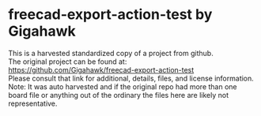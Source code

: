 
# freecad-export-action-test by Gigahawk  
This is a harvested standardized copy of a project from github.  
The original project can be found at:  
https://github.com/Gigahawk/freecad-export-action-test  
Please consult that link for additional, details, files, and license information.  
Note: It was auto harvested and if the original repo had more than one board file or anything out of the ordinary the files here are likely not representative.  
    